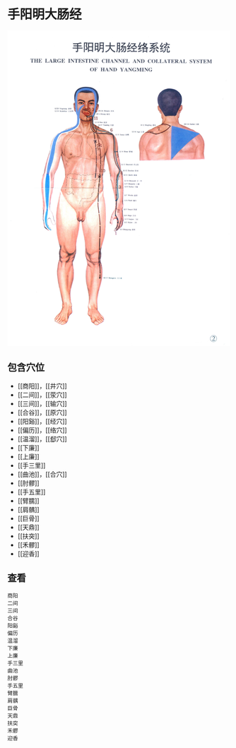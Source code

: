 # 手阳明大肠经

![](assets/img/2022-01-12-17-58-56.png)

## 包含穴位

- [[商阳]]，[[井穴]]
- [[二间]]，[[荥穴]]
- [[三间]]，[[输穴]]
- [[合谷]]，[[原穴]]
- [[阳谿]]，[[经穴]]
- [[偏历]]，[[络穴]]
- [[温溜]]，[[郄穴]]
- [[下廉]]
- [[上廉]]
- [[手三里]]
- [[曲池]]，[[合穴]]
- [[肘髎]]
- [[手五里]]
- [[臂臑]]
- [[肩髃]]
- [[巨骨]]
- [[天鼎]]
- [[扶突]]
- [[禾髎]]
- [[迎香]]


## 查看

```{toctree}
商阳
二间
三间
合谷
阳谿
偏历
温溜
下廉
上廉
手三里
曲池
肘髎
手五里
臂臑
肩髃
巨骨
天鼎
扶突
禾髎
迎香
```